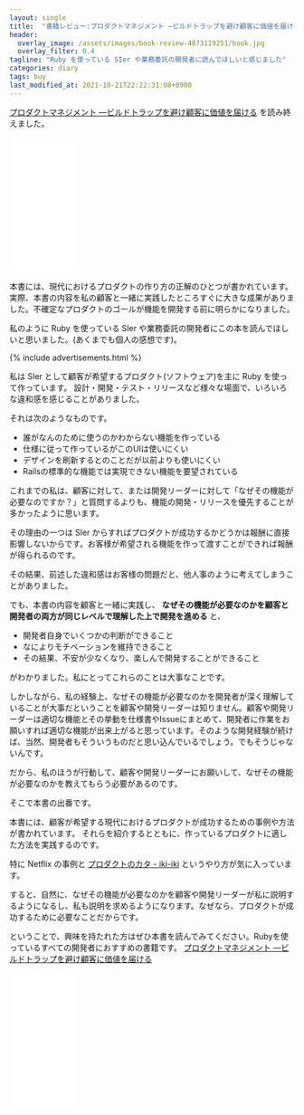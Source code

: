 ```yaml
---
layout: single
title:  "書籍レビュー:プロダクトマネジメント ―ビルドトラップを避け顧客に価値を届ける"
header:
  overlay_image: /assets/images/book-review-4873119251/book.jpg
  overlay_filter: 0.4
tagline: "Ruby を使っている SIer や業務委託の開発者に読んでほしいと感じました"
categories: diary
tags: buy
last_modified_at: 2021-10-21T22:22:31:08+0900
---
```

[プロダクトマネジメント ―ビルドトラップを避け顧客に価値を届ける](https://amzn.to/2Z0vcYx) を読み終えました。
<iframe style="width:120px;height:240px;" marginwidth="0" marginheight="0" scrolling="no" frameborder="0" src="//rcm-fe.amazon-adsystem.com/e/cm?lt1=_blank&bc1=000000&IS2=1&bg1=FFFFFF&fc1=000000&lc1=0000FF&t=takaokouji-22&language=ja_JP&o=9&p=8&l=as4&m=amazon&f=ifr&ref=as_ss_li_til&asins=4873119251&linkId=21b26a312158c0d8e1df4bb7ea4cafd7"></iframe>

本書には、現代におけるプロダクトの作り方の正解のひとつが書かれています。実際、本書の内容を私の顧客と一緒に実践したところすぐに大きな成果がありました。不確定なプロダクトのゴールが機能を開発する前に明らかになりました。

私のように Ruby を使っている SIer や業務委託の開発者にこの本を読んでほしいと思いました。(あくまでも個人の感想です)。

{% include advertisements.html %}

私は SIer として顧客が希望するプロダクト(ソフトウェア)を主に Ruby を使って作っています。
設計・開発・テスト・リリースなど様々な場面で、いろいろな違和感を感じることがありました。

それは次のようなものです。

- 誰がなんのために使うのかわからない機能を作っている
- 仕様に従って作っているがこのUIは使いにくい
- デザインを刷新するとのことだが以前よりも使いにくい
- Railsの標準的な機能では実現できない機能を要望されている

これまでの私は、顧客に対して、または開発リーダーに対して「なぜその機能が必要なのですか？」と質問するよりも、機能の開発・リリースを優先することが多かったように思います。

その理由の一つは SIer からすればプロダクトが成功するかどうかは報酬に直接影響しないからです。お客様が希望される機能を作って渡すことができれば報酬が得られるのです。
 
その結果、前述した違和感はお客様の問題だと、他人事のように考えてしまうことがありました。
 
でも、本書の内容を顧客と一緒に実践し、 **なぜその機能が必要なのかを顧客と開発者の両方が同じレベルで理解した上で開発を進める** と、

- 開発者自身でいくつかの判断ができること
- なによりモチベーションを維持できること
- その結果、不安が少なくなり、楽しんで開発することができること

がわかりました。私にとってこれらのことは大事なことです。

しかしながら、私の経験上、なぜその機能が必要なのかを開発者が深く理解していることが大事だということを顧客や開発リーダーは知りません。顧客や開発リーダーは適切な機能とその挙動を仕様書やIssueにまとめて、開発者に作業をお願いすれば適切な機能が出来上がると思っています。そのような開発経験が続けば、当然、開発者もそういうものだと思い込んでいるでしょう。でもそうじゃないんです。

だから、私のほうが行動して、顧客や開発リーダーにお願いして、なぜその機能が必要なのかを教えてもらう必要があるのです。
 
そこで本書の出番です。

本書には、顧客が希望する現代におけるプロダクトが成功するための事例や方法が書かれています。
それらを紹介するとともに、作っているプロダクトに適した方法を実践するのです。

特に Netflix の事例と [プロダクトのカタ - iki-iki](https://scrapbox.io/iki-iki/%E3%83%97%E3%83%AD%E3%83%80%E3%82%AF%E3%83%88%E3%81%AE%E3%82%AB%E3%82%BF) というやり方が気に入っています。

すると、自然に、なぜその機能が必要なのかを顧客や開発リーダーが私に説明するようになるし、私も説明を求めるようになります。なぜなら、プロダクトが成功するために必要なことだからです。

ということで、興味を持たれた方はぜひ本書を読んでみてください。Rubyを使っているすべての開発者におすすめの書籍です。
[プロダクトマネジメント ―ビルドトラップを避け顧客に価値を届ける](https://amzn.to/2Z0vcYx)
<iframe style="width:120px;height:240px;" marginwidth="0" marginheight="0" scrolling="no" frameborder="0" src="//rcm-fe.amazon-adsystem.com/e/cm?lt1=_blank&bc1=000000&IS2=1&bg1=FFFFFF&fc1=000000&lc1=0000FF&t=takaokouji-22&language=ja_JP&o=9&p=8&l=as4&m=amazon&f=ifr&ref=as_ss_li_til&asins=4873119251&linkId=21b26a312158c0d8e1df4bb7ea4cafd7"></iframe>
